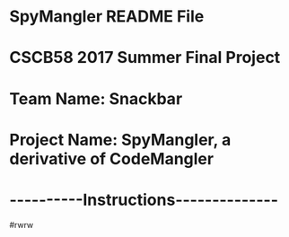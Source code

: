 # SpyMangler README File
# CSCB58 2017 Summer Final Project
# Team Name: Snackbar
# Project Name: SpyMangler, a derivative of CodeMangler
# ----------Instructions--------------
#rwrw
